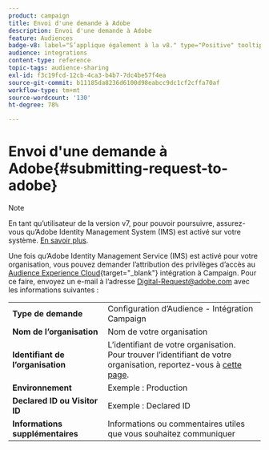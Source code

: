 ```yaml
---
product: campaign
title: Envoi d'une demande à Adobe
description: Envoi d'une demande à Adobe
feature: Audiences
badge-v8: label="S’applique également à la v8." type="Positive" tooltip="S’applique également à Campaign v8."
audience: integrations
content-type: reference
topic-tags: audience-sharing
exl-id: f3c19fcd-12cb-4ca3-b4b7-7dc4be57f4ea
source-git-commit: b11185da8236d6100d98eabcc9dc1cf2cffa70af
workflow-type: tm+mt
source-wordcount: '130'
ht-degree: 78%

---
```


# Envoi d&#39;une demande à Adobe{#submitting-request-to-adobe}

>[!NOTE]
>
>En tant qu’utilisateur de la version v7, pour pouvoir poursuivre, assurez-vous qu’Adobe Identity Management System (IMS) est activé sur votre système. [En savoir plus](../../integrations/using/about-adobe-id.md).

Une fois qu’Adobe Identity Management Service (IMS) est activé pour votre organisation, vous pouvez demander l’attribution des privilèges d’accès au [Audience Experience Cloud](https://experienceleague.adobe.com/en/docs/core-services/interface/services/audiences/overview){target="_blank"} intégration à Campaign. Pour ce faire, envoyez un e-mail à l’adresse [Digital-Request@adobe.com](mailto:Digital-Request@adobe.com) avec les informations suivantes :

<table> 
 <tbody> 
  <tr> 
   <td> <strong>Type de demande</strong><br /> </td> 
   <td> Configuration d’Audience - Intégration Campaign </td> 
  </tr> 
  <tr> 
   <td> <strong>Nom de l’organisation</strong><br /> </td> 
   <td> Nom de votre organisation </td> 
  </tr> 
  <tr> 
   <td> <strong>Identifiant de l’organisation</strong><br /> </td> 
   <td> L’identifiant de votre organisation. <br> Pour trouver l’identifiant de votre organisation, reportez-vous à <a href="https://experienceleague.adobe.com/docs/core-services/interface/administration/organizations.html?lang=fr">cette page</a>.</td> 
  </tr> 
  <tr> 
   <td> <strong>Environnement</strong><br /> </td> 
   <td> Exemple : Production </td> 
  </tr> 
  <!--tr> 
   <td> <strong>AAM or People Service</strong><br /> </td> 
   <td> Example: Adobe Audience Manager. Make sure to mention whether or not you own Audience Manager license.</td> 
  </tr--> 
  <tr> 
   <td> <strong>Declared ID ou Visitor ID</strong><br /> </td> 
   <td> Exemple : Declared ID </td> 
  </tr> 
  <tr> 
   <td> <strong>Informations supplémentaires</strong><br /> </td> 
   <td> Informations ou commentaires utiles que vous souhaitez communiquer </td> 
  </tr> 
 </tbody> 
</table>
